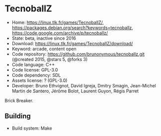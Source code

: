 # TecnoballZ

- Home: https://linux.tlk.fr/games/TecnoballZ/, https://packages.debian.org/search?keywords=tecnoballz, https://code.google.com/archive/p/tecnoballz/
- State: beta, inactive since 2016
- Download: https://linux.tlk.fr/games/TecnoballZ/download/
- Keyword: arcade, content open
- Code repository: https://github.com/brunonymous/tecnoballz.git (@created 2015, @stars 5, @forks 3)
- Code language: C++
- Code license: GPL-3.0
- Code dependency: SDL
- Assets license: ? (GPL-3.0)
- Developer: Bruno Ethvignot, David Igreja, Dmitry Smagin, Jean-Michel Martin de Santero, Jérôme Bolot, Laurent Guyon, Régis Parret

Brick Breaker.

## Building

- Build system: Make
